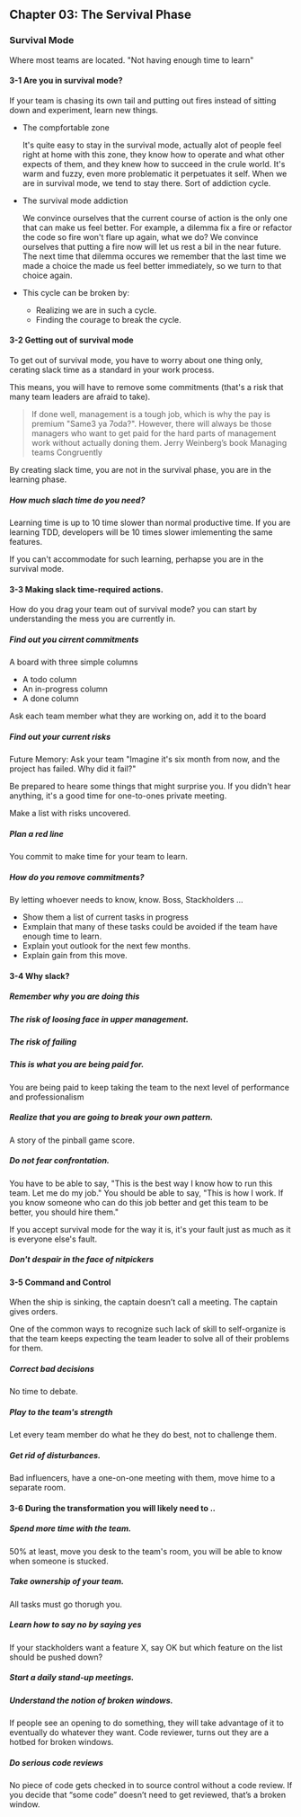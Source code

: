 ## Chapter 03: The Servival Phase

### Survival Mode
  Where most teams are located. "Not having enough time to learn"

#### 3-1 Are you in survival mode?
If your team is chasing its own tail and putting out fires instead of sitting down and experiment, learn new things.

* The compfortable zone
 
  It's quite easy to stay in the survival mode, actually alot of people feel right at home with this zone, they know how to operate and what other expects of them, and they knew how to succeed in the crule world.
  It's warm and fuzzy, even more problematic it perpetuates it self. When we are in survival mode, we tend to stay there. Sort of addiction cycle.

* The survival mode addiction

  We convince ourselves that the current course of action is the only one that can make us feel better.
  For example, a dilemma fix a fire or refactor the code so fire won't flare up again, what we do?
  We convince ourselves that putting a fire now will let us rest a bil in the near future. The next time that dilemma occures we remember that the last time we made a choice the made us feel better immediately, so we turn to that choice again.
  
* This cycle can be broken by:
  * Realizing we are in such a cycle.
  * Finding the courage to break the cycle.

#### 3-2 Getting out of survival mode
To get out of survival mode, you have to worry about one thing only, cerating slack time as a standard in your work process.

This means, you will have to remove some commitments (that's a risk that many team leaders are afraid to take).

> If done well, management is a tough job, which is why the pay is premium "Same3 ya 7oda?". However, there will always be those managers who want to get paid for the hard parts of management work without actually doning them.
Jerry Weinberg’s book Managing teams Congruently

By creating slack time, you are not in the survival phase, you are in the learning phase.

##### How much slach time do you need?
Learning time is up to 10 time slower than normal productive time.
If you are learning TDD, developers will be 10 times slower imlementing the same features.

If you can't accommodate for such learning, perhapse you are in the survival mode.

#### 3-3 Making slack time-required actions.
How do you drag your team out of survival mode? you can start by understanding the mess you are currently in.

##### Find out you cirrent commitments
A board with three simple columns
* A todo column
* An in-progress column
* A done column

Ask each team member what they are working on, add it to the board

##### Find out your current risks
Future Memory:
  Ask your team "Imagine it's six month from now, and the project has failed. Why did it fail?"
  
Be prepared to heare some things that might surprise you. If you didn't hear anything, it's a good time for one-to-ones private meeting.

Make a list with risks uncovered.

##### Plan a red line
You commit to make time for your team to learn.

##### How do you remove commitments?
By letting whoever needs to know, know. Boss, Stackholders ...
* Show them a list of current tasks in progress
* Exmplain that many of these tasks could be avoided if the team have enough time to learn.
* Explain yout outlook for the next few months.
* Explain gain from this move.

#### 3-4 Why slack?
##### Remember why you are doing this
##### The risk of loosing face in upper management.
##### The risk of failing
##### This is what you are being paid for.
You are being paid to keep taking the team to the next level of performance and professionalism
##### Realize that you are going to break your own pattern.
A story of the pinball game score.
##### Do not fear confrontation.
You have to be able to say, "This is the best way I know how to run this team. Let me do my job." You should be able to say, "This is how I work. If you know someone who can do this job better and get this team to be better, you should hire them."

If you accept survival mode for the way it is, it's your fault just as much as it is everyone else's fault.

##### Don't despair in the face of nitpickers


#### 3-5 Command and Control
When the ship is sinking, the captain doesn’t call a meeting. The captain gives orders.

One of the common ways to recognize such lack of skill to self-organize is that the team keeps expecting the team leader to solve all of their problems for them.

##### Correct bad decisions
No time to debate.
##### Play to the team's strength
Let every team member do what he they do best, not to challenge them.
##### Get rid of disturbances.
Bad influencers, have a one-on-one meeting with them, move hime to a separate room.

#### 3-6 During the transformation you will likely need to ..
##### Spend more time with the team.
50% at least, move you desk to the team's room, you will be able to know when someone is stucked.
##### Take ownership of your team.
All tasks must go thorugh you.
##### Learn how to say no by saying yes
If your stackholders want a feature X, say OK but which feature on the list should be pushed down?
##### Start a daily stand-up meetings.
##### Understand the notion of broken windows.
If people see an opening to do something, they will take advantage of it to eventually do whatever they want.
Code reviewer, turns out they are a hotbed for broken windows.
##### Do serious code reviews
No piece of code gets checked in to source control without a code review.
If you decide that “some code” doesn’t need to get reviewed, that’s a broken window.




